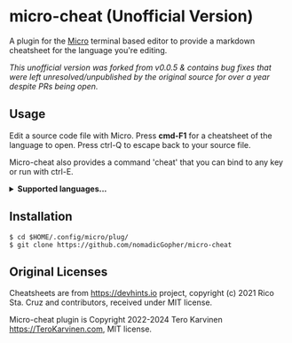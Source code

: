 # micro-cheat (Unofficial Version)

A plugin for the [Micro](https://github.com/zyedidia/micro) terminal based editor to provide a markdown cheatsheet for the language you're editing.

_This unofficial version was forked from v0.0.5 & contains bug fixes that were left unresolved/unpublished by the original source for over a year despite PRs being open._

## Usage

Edit a source code file with Micro. Press **cmd-F1** for a cheatsheet of the language to open. Press ctrl-Q to escape back to your source file.

Micro-cheat also provides a command 'cheat' that you can bind to any key or run with ctrl-E. 

<details>
        <summary><b>Supported languages...</b></summary>
	<ul>
		<li>Python</li>
		<li>Go</li>
		<li>Lua</li>
		<li>Javascript</li>
		<li>CSS</li>
		<li>HTML</li>
		<li>HAML</li>
		<li>Vagrantfile (by filename)</li>
		<li>Dockerfile (by filename)</li>
		<li>Makefile</li>
		<li>JavaScript (ES6)</li>
		<li>TypeScript</li>
		<li>YAML</li>
		<li>BASH</li>
		<li>MarkDown</li>
		<li>SASS (by suffix)</li>
        </ul>
    </details>

## Installation

`$ cd $HOME/.config/micro/plug/`  
`$ git clone https://github.com/nomadicGopher/micro-cheat`

## Original Licenses

Cheatsheets are from https://devhints.io project, copyright (c) 2021 Rico Sta. Cruz and contributors, received under MIT license.

Micro-cheat plugin is Copyright 2022-2024 Tero Karvinen https://TeroKarvinen.com, MIT license.
